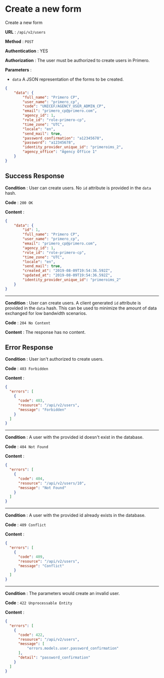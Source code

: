 # Create a new form

Create a new form

**URL** : `/api/v2/users`

**Method** : `POST`

**Authentication** : YES

**Authorization** : The user must be authorized to create users in Primero.

**Parameters** : 

* `data` A JSON representation of the forms to be created.
```json
{
    "data": {
        "full_name": "Primero CP",
        "user_name": "primero_cp",
        "code": "UNICEF/AGENCY_USER_ADMIN_CP",
        "email": "primero_cp@primero.com",
        "agency_id": 1,
        "role_id": "role-primero-cp",
        "time_zone": "UTC",
        "locale": "en",
        "send_mail": true,
        "password_confirmation": "a12345678",
        "password": "a12345678",
        "identity_provider_unique_id": "primeroims_2",
        "agency_office": "Agency Office 1"
    }
}
```

## Success Response

**Condition** : User can create users. 
No `id` attribute is provided in the `data` hash.

**Code** : `200 OK`

**Content** :

```json
{
    "data": {
        "id": 1,
        "full_name": "Primero CP",
        "user_name": "primero_cp",
        "email": "primero_cp@primero.com",
        "agency_id": 1,
        "role_id": "role-primero-cp",
        "time_zone": "UTC",
        "locale": "en",
        "send_mail": true,
        "created_at": "2019-08-09T19:54:36.592Z",
        "updated_at": "2019-08-09T19:54:36.592Z",
        "identity_provider_unique_id": "primeroims_2"
    }
}
```

---

**Condition** : User can create users.
A client generated `id` attribute is provided in the `data` hash. 
This can be used to minimize the amount of data exchanged for low bandwidth scenarios.

**Code** : `204 No Content`

**Content** : The response has no content.

## Error Response

**Condition** : User isn't authorized to create users. 

**Code** : `403 Forbidden`

**Content** :

```json
{
  "errors": [
    {
      "code": 403,
      "resource": "/api/v2/users",
      "message": "Forbidden"
    }
  ]
}
```

---

**Condition** : A user with the provided id doesn't exist in the database.

**Code** : `404 Not Found`

**Content** :

```json
{
  "errors": [
    {
      "code": 404,
      "resource": "/api/v2/users/10",
      "message": "Not Found"
    }
  ]
}
```

---

**Condition** : A user with the provided id already exists in the database.

**Code** : `409 Conflict`

**Content** :

```json
{
  "errors": [
    {
      "code": 409,
      "resource": "/api/v2/users",
      "message": "Conflict"
    }
  ]
}
```

---

**Condition** : The parameters would create an invalid user.

**Code** : `422 Unprocessable Entity`

**Content** :

```json
{
  "errors": [
    {
      "code": 422,
      "resource": "/api/v2/users",
      "message": [
          "errors.models.user.password_confirmation"
      ],
      "detail": "password_confirmation"
    }
  ]
}
```
